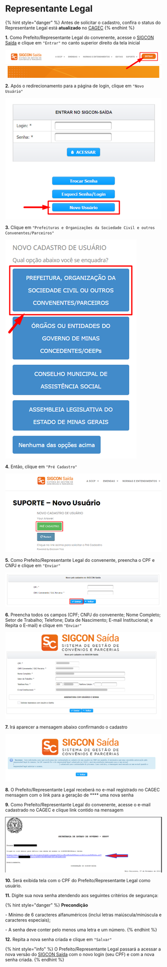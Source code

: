# Representante Legal

{% hint style="danger" %}
Antes de solicitar o cadastro, confira o status do Representante Legal está **atualizado** no  [CAGEC](https://www.portalcagec.mg.gov.br/)
{% endhint %}

**1.** Como Prefeito/Representante Legal do convenente, acesse o [SIGCON Saída](https://sigconsaida.mg.gov.br/) e clique em `"Entrar"` no canto superior direito da tela inicial

![](<../../../.gitbook/assets/image (525).png>)

**2.** Após o redirecionamento para a página de login, clique em `"Novo Usuário"`

![](<../../../.gitbook/assets/image (324).png>)

**3.** Clique em `"Prefeituras e Organizações da Sociedade Civil e outros Convenentes/Parceiros"`

![](<../../../.gitbook/assets/image (514).png>)

**4.** Então, clique em `"Pré Cadastro"`

![](<../../../.gitbook/assets/image (526).png>)

**5.** Como Prefeito/Representante Legal do convenente, preencha o CPF e CNPJ e clique em `"Enviar"`

![](<../../../.gitbook/assets/image (538).png>)

**6.** Preencha todos os campos (CPF; CNPJ do convenente; Nome Completo; Setor de Trabalho; Telefone; Data de Nascimento; E-mail Institucional; e Repita o E-mail) e clique em `"Enviar"`

![](<../../../.gitbook/assets/tela de pre cadastro.png>)

**7.**  Irá aparecer a mensagem abaixo confirmando o cadastro

![](<../../../.gitbook/assets/tela de pre cadastro aviso.png>)

**8.** O Prefeito/Representante Legal receberá no e-mail registrado no CAGEC mensagem com o link para a geração de **** uma nova senha&#x20;

**9.**  Como Prefeito/Representante Legal do convenente, acesse o e-mail cadastrado no CAGEC e  clique link contido na mensagem

![](<../../../.gitbook/assets/image (513).png>)

**10.** Será exibida tela com o CPF do Prefeito/Representante Legal como usuário.

**11.** Digite sua nova senha atendendo aos seguintes critérios de segurança:

{% hint style="danger" %}
**Precondição**

\- Mínimo de 6 caracteres alfanuméricos (inclui letras maiúscula/minúscula e caracteres especiais);

\- A senha deve conter pelo menos uma letra e um número.
{% endhint %}

**12.** Repita a nova senha criada e clique em `"Salvar"`

{% hint style="info" %}
O Prefeito/Representante Legal passará a acessar a nova versão do [SIGCON Saída](https://sigconsaida.mg.gov.br/) com o novo login (seu CPF) e com a nova senha criada.
{% endhint %}
